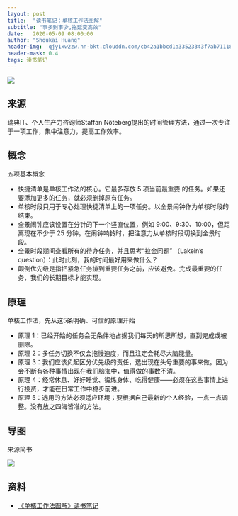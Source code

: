 ```yaml
---
layout: post
title:  "读书笔记：单核工作法图解"
subtitle: "事多到事少,拖延变高效"
date:   2020-05-09 08:00:00
author: "Shoukai Huang"
header-img: 'qjy1xw2zw.hn-bkt.clouddn.com/cb42a1bbcd1a33523343f7ab711184cd.jpg'
header-mask: 0.4
tags: 读书笔记 
---
```


![](http://qjy1xw2zw.hn-bkt.clouddn.com/66a02496a1390813282e24aa45de72d2.jpg)


## 来源

瑞典IT、个人生产力咨询师Staffan Nöteberg提出的时间管理方法，通过一次专注于一项工作，集中注意力，提高工作效率。

## 概念

五项基本概念

* 快捷清单是单核工作法的核心。它最多存放 5 项当前最重要
的任务。如果还要添加更多的任务，就必须删掉原有任务。
* 单核时段只用于专心处理快捷清单上的一项任务。以全景闹钟作为单核时段的结束。
* 全景闹钟应该设置在分针的下一个竖直位置，例如 9:00、9:30、10:00，但距离现在不少于 25 分钟。在闹钟响铃时，把注意力从单核时段切换到全景时段。
* 全景时段期间查看所有的待办任务，并且思考“拉金问题” （Lakein’s question）：此时此刻，我的时间最好用来做什么？
* 颠倒优先级是指把紧急任务排到重要任务之前，应该避免。完成最重要的任务，我们的长期目标才能实现。


## 原理

单核工作法，先从这5条明确、可信的原理开始

* 原理 1：已经开始的任务会无条件地占据我们每天的所思所想，直到完成或被删除。
* 原理 2：多任务切换不仅会拖慢速度，而且注定会耗尽大脑能量。
* 原理 3：我们应该负起区分优先级的责任，选出现在头号重要的事来做。因为会不断有各种事情出现在我们脑海中，值得做的事数不清。
* 原理 4：经常休息、好好睡觉、锻炼身体、吃得健康——必须在这些事情上进行投资，才能在日常工作中稳步前进。
* 原理 5：选用的方法必须适应环境；要根据自己最新的个人经验，一点一点调整。没有放之四海皆准的方法。

## 导图

来源简书

![](http://qjy1xw2zw.hn-bkt.clouddn.com/ac5715c4112e48e6e939a041c063ff6a.jpg)

## 资料

* [《单核工作法图解》读书笔记](https://www.jianshu.com/p/8a53dd7d2219)
